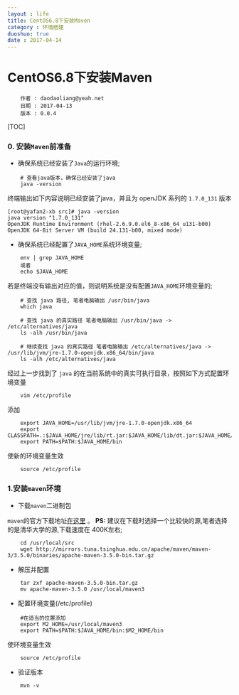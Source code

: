 ```yaml
---
layout : life
title: CentOS6.8下安装Maven
category : 环境搭建
duoshuo: true
date : 2017-04-14
---
```



# CentOS6.8下安装Maven

```
	作者 : daodaoliang@yeah.net
	日期 : 2017-04-13
	版本 : 0.0.4
```

<!-- more -->

[TOC]

### 0. 安装`Maven`前准备

* 确保系统已经安装了`Java`的运行环境;

```
	# 查看java版本，确保已经安装了java
	java -version
```

终端输出如下内容说明已经安装了java，并且为 openJDK 系列的 `1.7.0_131` 版本

```
[root@yafan2-xb src]# java -version
java version "1.7.0_131"
OpenJDK Runtime Environment (rhel-2.6.9.0.el6_8-x86_64 u131-b00)
OpenJDK 64-Bit Server VM (build 24.131-b00, mixed mode)
```

* 确保系统已经配置了`JAVA_HOME`系统环境变量;

```
	env | grep JAVA_HOME
    或者
    echo $JAVA_HOME
```

若是终端没有输出对应的值，则说明系统是没有配置`JAVA_HOME`环境变量的;

```
	# 查找 java 路径, 笔者电脑输出 /usr/bin/java
	which java
    
    # 查找 java 的真实路径 笔者电脑输出 /usr/bin/java -> /etc/alternatives/java
    ls -alh /usr/bin/java
    
    # 继续查找 java 的真实路径 笔者电脑输出 /etc/alternatives/java -> /usr/lib/jvm/jre-1.7.0-openjdk.x86_64/bin/java
    ls -alh /etc/alternatives/java
```

经过上一步找到了 `java` 的在当前系统中的真实可执行目录，按照如下方式配置环境变量

```
	vim /etc/profile
```

添加

```
	export JAVA_HOME=/usr/lib/jvm/jre-1.7.0-openjdk.x86_64
	export CLASSPATH=.:$JAVA_HOME/jre/lib/rt.jar:$JAVA_HOME/lib/dt.jar:$JAVA_HOME/lib/tools.jar
	export PATH=$PATH:$JAVA_HOME/bin
```

使新的环境变量生效

```
	source /etc/profile
```

### 1.安装`maven`环境

* 下载`maven`二进制包

`maven`的官方下载地址[在这里][1] 。 **PS:** 建议在下载时选择一个比较快的源,笔者选择的是清华大学的源,下载速度在 400K左右;

```
	cd /usr/local/src
    wget http://mirrors.tuna.tsinghua.edu.cn/apache/maven/maven-3/3.5.0/binaries/apache-maven-3.5.0-bin.tar.gz
```

* 解压并配置

```
	tar zxf apache-maven-3.5.0-bin.tar.gz
	mv apache-maven-3.5.0 /usr/local/maven3
```

* 配置环境变量(/etc/profile)

```
    #在适当的位置添加
    export M2_HOME=/usr/local/maven3
    export PATH=$PATH:$JAVA_HOME/bin:$M2_HOME/bin
```

使环境变量生效

```
	source /etc/profile
```

* 验证版本

```
	mvn -v
```



[1]:Maven的下载地址是：http://maven.apache.org/download.cgi
